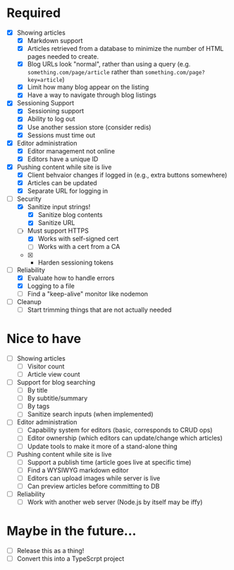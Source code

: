 # Required
- [X] Showing articles
	- [x] Markdown support
	- [x] Articles retrieved from a database to minimize the number of HTML pages needed to create.
	- [x] Blog URLs look "normal", rather than using a query (e.g. ```something.com/page/article``` rather than  ```something.com/page?key=article```)
	- [X] Limit how many blog appear on the listing
	- [X] Have a way to navigate through blog listings
- [X] Sessioning Support
	- [x] Sessioning support 
	- [x] Ability to log out
	- [X] Use another session store (consider redis)
	- [X] Sessions must time out
- [X] Editor administration
	- [X] Editor management not online
	- [X] Editors have a unique ID
- [X] Pushing content while site is live
	- [x] Client behvaior changes if logged in (e.g., extra buttons somewhere)
	- [x] Articles can be updated
	- [x] Separate URL for logging in
- [ ] Security
	- [X] Sanitize input strings!
		- [X] Sanitize blog contents
		- [X] Sanitize URL
	- [ ] Must support HTTPS
		- [X] Works with self-signed cert
		- [ ] Works with a cert from a CA
	- [X] - Harden sessioning tokens
- [ ] Reliability
	- [X] Evaluate how to handle errors 
	- [X] Logging to a file
	- [ ] Find a "keep-alive" monitor like nodemon
- [ ] Cleanup
	- [ ] Start trimming things that are not actually needed

# Nice to have
- [ ] Showing articles
	- [ ] Visitor count
	- [ ] Article view count
- [ ] Support for blog searching
	- [ ] By title
	- [ ] By subtitle/summary
	- [ ] By tags
	- [ ] Sanitize search inputs (when implemented)
- [ ] Editor administration
	- [ ] Capability system for editors (basic, corresponds to CRUD ops)
	- [ ] Editor ownership (which editors can update/change which articles)
	- [ ] Update tools to make it more of a stand-alone thing
- [ ] Pushing content while site is live
	- [ ] Support a publish time (article goes live at specific time)
	- [ ] Find a WYSIWYG markdown editor
	- [ ] Editors can upload images while server is live
	- [ ] Can preview articles before committing to DB
- [ ] Reliability
	- [ ] Work with another web server (Node.js by itself may be iffy)

# Maybe in the future...
- [ ] Release this as a thing!
- [ ] Convert this into a TypeScrpt project